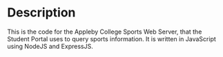<h1>Description</h1>
This is the code for the Appleby College Sports Web Server, that the Student Portal uses to query sports information. It is written in JavaScript using NodeJS and ExpressJS.
